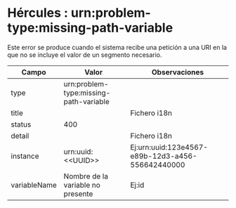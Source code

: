 # Hércules : urn:problem\-type:missing\-path\-variable



Este error se produce cuando el sistema recibe una petición a una URI en la que no se incluye el valor de un segmento necesario.



| Campo | Valor | Observaciones |
| --- | --- | --- |
| type | urn:problem\-type:missing\-path\-variable |  |
| title | | Fichero i18n | ProblemMessages.properties | | --- | --- | | Key | org.springframework.http.HttpStatus.BAD\_REQUEST.message | | Ej:Bad Request |
| status | 400 |  |
| detail | | Fichero i18n | ProblemMessages.properties | | --- | --- | | Key | org.springframework.web.bind.MissingPathVariableException.message | | Parámetros | | variableName | Nombre de la variable no presente | | --- | --- | | | Ej:Missing id path variable |
| instance | urn:uuid:\<\<UUID\>\> | Ej:urn:uuid:123e4567\-e89b\-12d3\-a456\-556642440000 |
| variableName | Nombre de la variable no presente | Ej:id |




